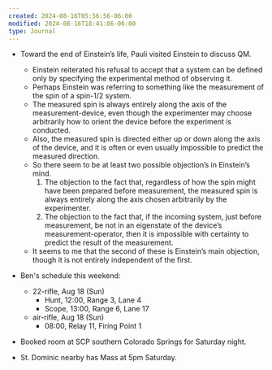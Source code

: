 ```yaml
---
created: 2024-08-16T05:56:56-06:00
modified: 2024-08-16T18:41:06-06:00
type: Journal
---
```


- Toward the end of Einstein’s life, Pauli
  visited Einstein to discuss QM.

  - Einstein reiterated his refusal to
    accept that a system can be defined only
    by specifying the experimental method of
    observing it.
  - Perhaps Einstein was referring to
    something like the measurement of the
    spin of a spin-1/2 system.
  - The measured spin is always entirely
    along the axis of the
    measurement-device, even though the
    experimenter may choose arbitrarily how
    to orient the device before the
    experiment is conducted.
  - Also, the measured spin is directed
    either up or down along the axis of the
    device, and it is often or even usually
    impossible to predict the measured
    direction.
  - So there seem to be at least two
    possible objection’s in Einstein’s mind.
    1. The objection to the fact that,
       regardless of how the spin might have
       been prepared before measurement, the
       measured spin is always entirely
       along the axis chosen arbitrarily by
       the experimenter.
    2. The objection to the fact that, if
       the incoming system, just before
       measurement, be not in an eigenstate
       of the device’s measurement-operator,
       then it is impossible with certainty
       to predict the result of the
       measurement.
  - It seems to me that the second of these
    is Einstein’s main objection, though it
    is not entirely independent of the
    first.

- Ben's schedule this weekend:

  - 22-rifle, Aug 18 (Sun)
    - Hunt, 12:00, Range 3, Lane 4
    - Scope, 13:00, Range 6, Lane 17
  - air-rifle, Aug 18 (Sun)
    - 08:00, Relay 11, Firing Point 1

- Booked room at SCP southern Colorado
  Springs for Saturday night.

- St. Dominic nearby has Mass at 5pm Saturday.

<!-- EOF -->
